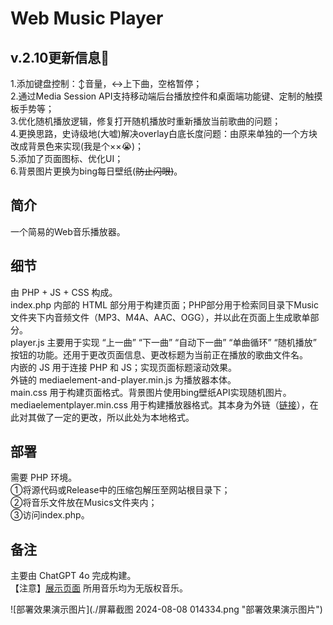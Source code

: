 # Web Music Player

## v.2.10更新信息🥳


1.添加键盘控制：↕音量，↔上下曲，空格暂停；<br />
2.通过Media Session API支持移动端后台播放控件和桌面端功能键、定制的触摸板手势等；<br />
3.优化随机播放逻辑，修复打开随机播放时重新播放当前歌曲的问题；<br />
4.更换思路，史诗级地(大嘘)解决overlay白底长度问题：由原来单独的一个方块改成背景色来实现(我是个××😭)；<br />
5.添加了页面图标、优化UI；<br />
6.背景图片更换为bing每日壁纸(~~防止闪眼)~~。<br />

## 简介

一个简易的Web音乐播放器。<br />

## 细节

由 PHP + JS + CSS 构成。<br />
index.php 内部的 HTML 部分用于构建页面；PHP部分用于检索同目录下Music文件夹下内音频文件（MP3、M4A、AAC、OGG），并以此在页面上生成歌单部分。<br />
player.js 主要用于实现 “上一曲” “下一曲” “自动下一曲” “单曲循环” “随机播放” 按钮的功能。还用于更改页面信息、更改标题为当前正在播放的歌曲文件名。<br />
内嵌的 JS 用于连接 PHP 和 JS；实现页面标题滚动效果。<br />
外链的 mediaelement-and-player.min.js 为播放器本体。<br />
main.css 用于构建页面格式。背景图片使用bing壁纸API实现随机图片。<br />
mediaelementplayer.min.css 用于构建播放器格式。其本身为外链（[链接](https://cdnjs.cloudflare.com/ajax/libs/mediaelement/4.2.16/mediaelementplayer.min.css )），在此对其做了一定的更改，所以此处为本地格式。<br />

## 部署

需要 PHP 环境。<br />
①将源代码或Release中的压缩包解压至网站根目录下；<br />
②将音乐文件放在Musics文件夹内；<br />
③访问index.php。<br />

## 备注

主要由 ChatGPT 4o 完成构建。<br />【注意】[展示页面](https://github_demo.litmustea.eu.org/web_music_player/index.php)  所用音乐均为无版权音乐。<br />

![部署效果演示图片](./屏幕截图 2024-08-08 014334.png "部署效果演示图片")
